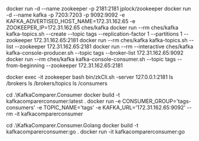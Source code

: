 docker run -d --name zookeeper -p 2181:2181 jplock/zookeeper
docker run -d --name kafka -p 7203:7203 -p 9092:9092 -e KAFKA_ADVERTISED_HOST_NAME=172.31.162.65 -e ZOOKEEPER_IP=172.31.162.65 ches/kafka
docker run --rm ches/kafka kafka-topics.sh --create --topic tags --replication-factor 1 --partitions 1 --zookeeper 172.31.162.65:2181
docker run --rm ches/kafka kafka-topics.sh --list --zookeeper 172.31.162.65:2181
docker run --rm --interactive ches/kafka kafka-console-producer.sh --topic tags --broker-list 172.31.162.65:9092
docker run --rm ches/kafka kafka-console-consumer.sh --topic tags --from-beginning --zookeeper 172.31.162.65:2181

docker exec -it zookeeper bash
bin/zkCli.sh -server 127.0.0.1:2181
ls /brokers
ls /brokers/topics
ls /consumers


cd .\KafkaComparer.Consumer
docker build -t kafkacomparerconsumer:latest .
docker run -e CONSUMER_GROUP='tags-consumers' -e TOPIC_NAME='tags' -e KAFKA_URL='172.31.162.65:9092' --rm -it kafkacomparerconsumer

cd .\KafkaComparer.Consumer.Golang
docker build -t kafkacomparerconsumer:go .
docker run -it kafkacomparerconsumer:go
